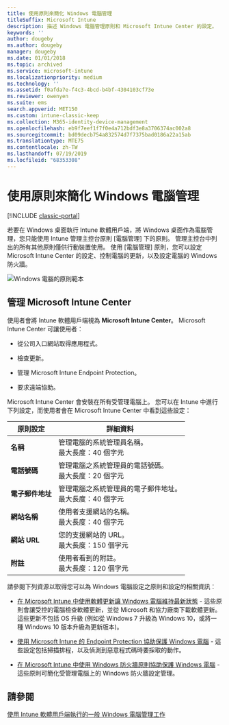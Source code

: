 ```yaml
---
title: 使用原則來簡化 Windows 電腦管理
titleSuffix: Microsoft Intune
description: 描述 Windows 電腦管理原則和 Microsoft Intune Center 的設定。
keywords: ''
author: dougeby
ms.author: dougeby
manager: dougeby
ms.date: 01/01/2018
ms.topic: archived
ms.service: microsoft-intune
ms.localizationpriority: medium
ms.technology: ''
ms.assetid: f0afda7e-f4c3-4bcd-b4bf-4304103cf73e
ms.reviewer: owenyen
ms.suite: ems
search.appverid: MET150
ms.custom: intune-classic-keep
ms.collection: M365-identity-device-management
ms.openlocfilehash: eb9f7eef1f7f0e4a712bdf3e8a3706374ac002a8
ms.sourcegitcommit: bd09decb754a832574d7f7375bad0186a22a15ab
ms.translationtype: MTE75
ms.contentlocale: zh-TW
ms.lasthandoff: 07/19/2019
ms.locfileid: "68353308"
---
```

# <a name="use-policies-to-simplify-windows-pc-management"></a>使用原則來簡化 Windows 電腦管理

[!INCLUDE [classic-portal](includes/classic-portal.md)]

若要在 Windows 桌面執行 Intune 軟體用戶端，將 Windows 桌面作為電腦管理，您只能使用 Intune 管理主控台原則 [電腦管理]  下的原則。 管理主控台中列出的所有其他原則僅供行動裝置使用。 使用 [電腦管理]  原則，您可以設定 Microsoft Intune Center 的設定、控制電腦的更新，以及設定電腦的 Windows 防火牆。

![Windows 電腦的原則範本](media/pc_policy_template.png)

## <a name="manage-the-microsoft-intune-center"></a>管理 Microsoft Intune Center
使用者會將 Intune 軟體用戶端視為 **Microsoft Intune Center**。 Microsoft Intune Center 可讓使用者︰

- 從公司入口網站取得應用程式。

- 檢查更新。

- 管理 Microsoft Intune Endpoint Protection。

- 要求遠端協助。

Microsoft Intune Center 會安裝在所有受管理電腦上。 您可以在 Intune 中進行下列設定，而使用者會在 Microsoft Intune Center 中看到這些設定：

|原則設定|詳細資料|
|------------------|--------------------|
|**名稱**|管理電腦的系統管理員名稱。<br />最大長度：40 個字元|
|**電話號碼**|管理電腦之系統管理員的電話號碼。<br />最大長度：20 個字元|
|**電子郵件地址**|管理電腦之系統管理員的電子郵件地址。<br />最大長度：40 個字元|
|**網站名稱**|使用者支援網站的名稱。<br />最大長度：40 個字元|
|**網站 URL**|您的支援網站的 URL。<br />最大長度：150 個字元|
|**附註**|使用者看到的附註。<br />最大長度：120 個字元|

請參閱下列資源以取得您可以為 Windows 電腦設定之原則和設定的相關資訊︰

- [在 Microsoft Intune 中使用軟體更新讓 Windows 電腦維持最新狀態](keep-windows-pcs-up-to-date-with-software-updates-in-microsoft-intune.md) - 這些原則會讓受控的電腦檢查軟體更新，並從 Microsoft 和協力廠商下載軟體更新。 這些更新不包括 OS 升級 (例如從 Windows 7 升級為 Windows 10，或將一種 Windows 10 版本升級為更新版本)。

- [使用 Microsoft Intune 的 Endpoint Protection 協助保護 Windows 電腦](help-secure-windows-pcs-with-endpoint-protection-for-microsoft-intune.md) - 這些設定包括掃描排程，以及偵測到惡意程式碼時要採取的動作。

- [在 Microsoft Intune 中使用 Windows 防火牆原則協助保護 Windows 電腦](help-protect-windows-pcs-using-windows-firewall-policies-in-microsoft-intune.md) - 這些原則可簡化受管理電腦上的 Windows 防火牆設定管理。


## <a name="see-also"></a>請參閱

[使用 Intune 軟體用戶端執行的一般 Windows 電腦管理工作](common-windows-pc-management-tasks-with-the-microsoft-intune-computer-client.md)
